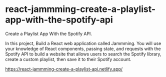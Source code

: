 # react-jammming-create-a-playlist-app-with-the-spotify-api
Create a Playlist App With the Spotify API.

In this project, Build a React web application called Jammming.
You will use your knowledge of React components, passing state,
and requests with the Spotify API to build a website
that allows users to search the Spotify library,
create a custom playlist, then save it to their Spotify account.

https://react-jammming-create-a-playlist-api.netlify.app/
